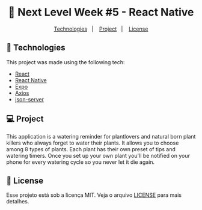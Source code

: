<h1 align="center">
  🚀 Next Level Week #5 - React Native
</h1>

<p align="center">
  <a href="#rocket-tecnologias">Technologies</a>&nbsp;&nbsp;&nbsp;|&nbsp;&nbsp;&nbsp;
  <a href="#-project">Project</a>&nbsp;&nbsp;&nbsp;|&nbsp;&nbsp;&nbsp;
  <a href="#memo-license">License</a>
</p>

## :rocket: Technologies

This project was made using the following tech:

-   [React](https://reactjs.org)
-   [React Native](https://facebook.github.io/react-native/)
-   [Expo](https://expo.io/)
-   [Axios](https://github.com/axios/axios)
-   [json-server](https://github.com/typicode/json-server)

## 💻 Project

This application is a watering reminder for plantlovers and natural born plant killers who always forget to water their plants. It allows you to choose among
8 types of plants. Each plant has their own preset of tips and watering timers. Once you set up your own plant you'll be notified on your phone for every watering
cycle so you never let it die again.

## :memo: License

Esse projeto está sob a licença MIT. Veja o arquivo [LICENSE](LICENSE.md) para mais detalhes.
